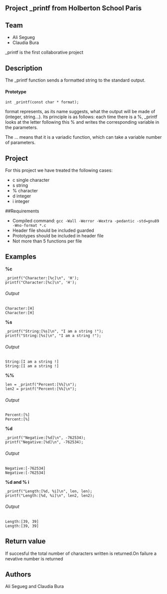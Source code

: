## Project _printf from Holberton School Paris

## Team

* Ali Segueg
* Claudia Bura

_printf is the first collaborative project

## Description
The _printf function sends a formatted string to the standard output.

#### Prototype
```
int _printf(const char * format);
```

format represents, as its name suggests, what the output will be made of
(integer, string...). Its principle is as follows: each time there is a %,
_printf looks at the letter following this % and writes the corresponding
variable in the parameters.

The ... means that it is a variadic function, which can take a variable
number of parameters.

## Project
For this project we have treated the following cases:

* c single character
* s string
* % character
* d integer
* i integer

##Requirements

* Compiled command: ``` gcc -Wall -Werror -Wextra -pedantic -std=gnu89
-Wno-format *.c ```
* Header file should be included guarded
* Prototypes should be included in header file
* Not more than 5 functions per file

## Examples
**%c**
```
_printf("Character:[%c]\n", 'H');
printf("Character:[%c]\n", 'H');
```
###### Output
```
Character:[H]
Character:[H]
```
**%s**
```
_printf("String:[%s]\n", "I am a string !");
printf("String:[%s]\n", "I am a string !");
```
###### Output
```
String:[I am a string !]
String:[I am a string !]
```
**%%**
```
len = _printf("Percent:[%%]\n");
len2 = printf("Percent:[%%]\n");

```
###### Output
```
Percent:[%]
Percent:[%]
```
**%d**
```
_printf("Negative:[%d]\n", -762534);
printf("Negative:[%d]\n", -762534);
```
###### Output
```
Negative:[-762534]
Negative:[-762534]
```
**%d and % i**
```
_printf("Length:[%d, %i]\n", len, len);
printf("Length:[%d, %i]\n", len2, len2);
```
###### Output
```
Length:[39, 39]
Length:[39, 39]
```
## Return value
If succesful the total number of characters written is returned.On
failure a nevative number is returned


## Authors
Ali Segueg and Claudia Bura
